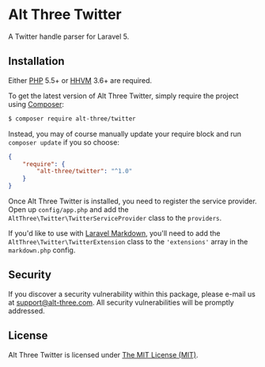 # Alt Three Twitter

A Twitter handle parser for Laravel 5.


## Installation

Either [PHP](https://php.net) 5.5+ or [HHVM](http://hhvm.com) 3.6+ are required.

To get the latest version of Alt Three Twitter, simply require the project using [Composer](https://getcomposer.org):

```bash
$ composer require alt-three/twitter
```

Instead, you may of course manually update your require block and run `composer update` if you so choose:

```json
{
    "require": {
        "alt-three/twitter": "^1.0"
    }
}
```

Once Alt Three Twitter is installed, you need to register the service provider. Open up `config/app.php` and add the `AltThree\Twitter\TwitterServiceProvider` class to the `providers`.

If you'd like to use with [Laravel Markdown](https://github.com/GrahamCampbell/Laravel-Markdown), you'll need to add the `AltThree\Twitter\TwitterExtension` class to the `'extensions'` array in the `markdown.php` config.


## Security

If you discover a security vulnerability within this package, please e-mail us at support@alt-three.com. All security vulnerabilities will be promptly addressed.


## License

Alt Three Twitter is licensed under [The MIT License (MIT)](LICENSE).
